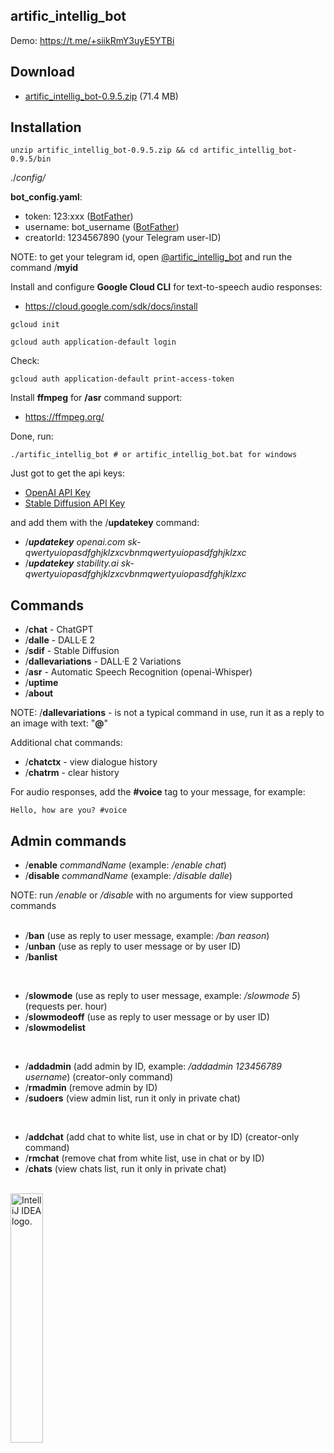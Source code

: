 artific_intellig_bot
--------------------

Demo: https://t.me/+siikRmY3uyE5YTBi


Download
--------

- [artific_intellig_bot-0.9.5.zip](https://github.com/Helltar/artific_intellig_bot/releases/download/0.9.5/artific_intellig_bot-0.9.5.zip) (71.4 MB)

Installation
------------

```
unzip artific_intellig_bot-0.9.5.zip && cd artific_intellig_bot-0.9.5/bin
```

./_config/_

**bot_config.yaml**:

- token: 123:xxx ([BotFather](https://t.me/BotFather))
- username: bot_username ([BotFather](https://t.me/BotFather))
- creatorId: 1234567890 (your Telegram user-ID)

NOTE: to get your telegram id, open [@artific_intellig_bot](https://t.me/artific_intellig_bot) and run the command /**myid**

Install and configure **Google Cloud CLI** for text-to-speech audio responses:

- https://cloud.google.com/sdk/docs/install

```
gcloud init
```
```
gcloud auth application-default login
```

Check:

```
gcloud auth application-default print-access-token
```

Install **ffmpeg** for **/asr** command support:

- https://ffmpeg.org/

Done, run:

```
./artific_intellig_bot # or artific_intellig_bot.bat for windows
```

Just got to get the api keys:

- [OpenAI API Key](https://platform.openai.com/account/api-keys)
- [Stable Diffusion API Key](https://platform.stability.ai/account/keys)

and add them with the /**updatekey** command:

- /**_updatekey_** _openai.com sk-qwertyuiopasdfghjklzxcvbnmqwertyuiopasdfghjklzxc_
- /**_updatekey_** _stability.ai sk-qwertyuiopasdfghjklzxcvbnmqwertyuiopasdfghjklzxc_

Commands
--------

- /**chat** - ChatGPT
- /**dalle** - DALL·E 2
- /**sdif** - Stable Diffusion
- /**dallevariations** - DALL·E 2 Variations
- /**asr** - Automatic Speech Recognition (openai-Whisper)
- /**uptime**
- /**about**

NOTE: /**dallevariations** - is not a typical command in use, run it as a reply to an image with text: "**@**"

Additional chat commands:

- /**chatctx** - view dialogue history
- /**chatrm** - clear history

For audio responses, add the **#voice** tag to your message, for example:

`Hello, how are you? #voice`

Admin commands
--------------

- /**enable** _commandName_ (example: _/enable chat_)
- /**disable** _commandName_ (example: _/disable dalle_)

NOTE: run _/enable_ or _/disable_ with no arguments for view supported commands
<br>
<br>

- /**ban** (use as reply to user message, example: _/ban reason_)
- /**unban** (use as reply to user message or by user ID)
- /**banlist**
<br>

- /**slowmode** (use as reply to user message, example: _/slowmode 5_) (requests per. hour)
- /**slowmodeoff** (use as reply to user message or by user ID)
- /**slowmodelist**
<br>

- /**addadmin** (add admin by ID, example: _/addadmin 123456789 username_) (creator-only command)
- /**rmadmin** (remove admin by ID)
- /**sudoers** (view admin list, run it only in private chat)
<br>

- /**addchat** (add chat to white list, use in chat or by ID) (creator-only command)
- /**rmchat** (remove chat from white list, use in chat or by ID)
- /**chats** (view chats list, run it only in private chat)

<br>
<a href="https://jb.gg/OpenSourceSupport"><img src="https://resources.jetbrains.com/storage/products/company/brand/logos/IntelliJ_IDEA.png" alt="IntelliJ IDEA logo." width="32%"></a>